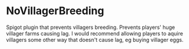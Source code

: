# NoVillagerBreeding
Spigot plugin that prevents villagers breeding. Prevents players' huge villager farms causing lag. I would recommend allowing players to aquire villagers some other way that doesn't cause lag, eg buying villager eggs.
